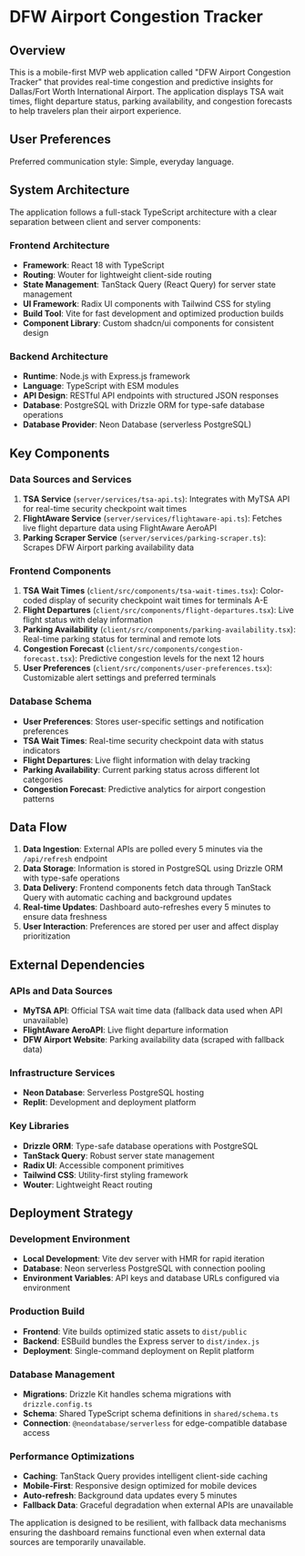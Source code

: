 # DFW Airport Congestion Tracker

## Overview

This is a mobile-first MVP web application called "DFW Airport Congestion Tracker" that provides real-time congestion and predictive insights for Dallas/Fort Worth International Airport. The application displays TSA wait times, flight departure status, parking availability, and congestion forecasts to help travelers plan their airport experience.

## User Preferences

Preferred communication style: Simple, everyday language.

## System Architecture

The application follows a full-stack TypeScript architecture with a clear separation between client and server components:

### Frontend Architecture
- **Framework**: React 18 with TypeScript
- **Routing**: Wouter for lightweight client-side routing
- **State Management**: TanStack Query (React Query) for server state management
- **UI Framework**: Radix UI components with Tailwind CSS for styling
- **Build Tool**: Vite for fast development and optimized production builds
- **Component Library**: Custom shadcn/ui components for consistent design

### Backend Architecture
- **Runtime**: Node.js with Express.js framework
- **Language**: TypeScript with ESM modules
- **API Design**: RESTful API endpoints with structured JSON responses
- **Database**: PostgreSQL with Drizzle ORM for type-safe database operations
- **Database Provider**: Neon Database (serverless PostgreSQL)

## Key Components

### Data Sources and Services
1. **TSA Service** (`server/services/tsa-api.ts`): Integrates with MyTSA API for real-time security checkpoint wait times
2. **FlightAware Service** (`server/services/flightaware-api.ts`): Fetches live flight departure data using FlightAware AeroAPI
3. **Parking Scraper Service** (`server/services/parking-scraper.ts`): Scrapes DFW Airport parking availability data

### Frontend Components
1. **TSA Wait Times** (`client/src/components/tsa-wait-times.tsx`): Color-coded display of security checkpoint wait times for terminals A-E
2. **Flight Departures** (`client/src/components/flight-departures.tsx`): Live flight status with delay information
3. **Parking Availability** (`client/src/components/parking-availability.tsx`): Real-time parking status for terminal and remote lots
4. **Congestion Forecast** (`client/src/components/congestion-forecast.tsx`): Predictive congestion levels for the next 12 hours
5. **User Preferences** (`client/src/components/user-preferences.tsx`): Customizable alert settings and preferred terminals

### Database Schema
- **User Preferences**: Stores user-specific settings and notification preferences
- **TSA Wait Times**: Real-time security checkpoint data with status indicators
- **Flight Departures**: Live flight information with delay tracking
- **Parking Availability**: Current parking status across different lot categories
- **Congestion Forecast**: Predictive analytics for airport congestion patterns

## Data Flow

1. **Data Ingestion**: External APIs are polled every 5 minutes via the `/api/refresh` endpoint
2. **Data Storage**: Information is stored in PostgreSQL using Drizzle ORM with type-safe operations
3. **Data Delivery**: Frontend components fetch data through TanStack Query with automatic caching and background updates
4. **Real-time Updates**: Dashboard auto-refreshes every 5 minutes to ensure data freshness
5. **User Interaction**: Preferences are stored per user and affect display prioritization

## External Dependencies

### APIs and Data Sources
- **MyTSA API**: Official TSA wait time data (fallback data used when API unavailable)
- **FlightAware AeroAPI**: Live flight departure information
- **DFW Airport Website**: Parking availability data (scraped with fallback data)

### Infrastructure Services
- **Neon Database**: Serverless PostgreSQL hosting
- **Replit**: Development and deployment platform

### Key Libraries
- **Drizzle ORM**: Type-safe database operations with PostgreSQL
- **TanStack Query**: Robust server state management
- **Radix UI**: Accessible component primitives
- **Tailwind CSS**: Utility-first styling framework
- **Wouter**: Lightweight React routing

## Deployment Strategy

### Development Environment
- **Local Development**: Vite dev server with HMR for rapid iteration
- **Database**: Neon serverless PostgreSQL with connection pooling
- **Environment Variables**: API keys and database URLs configured via environment

### Production Build
- **Frontend**: Vite builds optimized static assets to `dist/public`
- **Backend**: ESBuild bundles the Express server to `dist/index.js`
- **Deployment**: Single-command deployment on Replit platform

### Database Management
- **Migrations**: Drizzle Kit handles schema migrations with `drizzle.config.ts`
- **Schema**: Shared TypeScript schema definitions in `shared/schema.ts`
- **Connection**: `@neondatabase/serverless` for edge-compatible database access

### Performance Optimizations
- **Caching**: TanStack Query provides intelligent client-side caching
- **Mobile-First**: Responsive design optimized for mobile devices
- **Auto-refresh**: Background data updates every 5 minutes
- **Fallback Data**: Graceful degradation when external APIs are unavailable

The application is designed to be resilient, with fallback data mechanisms ensuring the dashboard remains functional even when external data sources are temporarily unavailable.